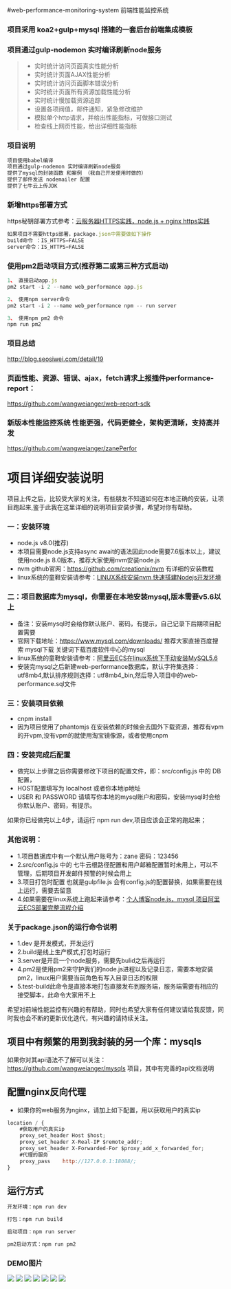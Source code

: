 #web-performance-monitoring-system 前端性能监控系统


### 项目采用 koa2+gulp+mysql 搭建的一套后台前端集成模板
### 项目通过gulp-nodemon 实时编译刷新node服务

>  * 实时统计访问页面真实性能分析
>  * 实时统计页面AJAX性能分析
>  * 实时统计访问页面脚本错误分析 
>  * 实时统计页面所有资源加载性能分析 
>  * 实时统计慢加载资源追踪 
>  * 设置各项阀值，邮件通知，紧急修改维护
>  * 模拟单个http请求，并给出性能指标，可做接口测试
>  * 检查线上网页性能，给出详细性能指标

### 项目说明
```html
项目使用babel编译   
项目通过gulp-nodemon 实时编译刷新node服务
提供了mysql的封装函数 和案例 （我自己开发使用时做的）
提供了邮件发送 nodemailer 配置
提供了七牛云上传JDK
```

### 新增https部署方式 
https秘钥部署方式参考：[云服务器HTTPS实践，node.js + nginx https实践](https://blog.seosiwei.com/detail/29)

```js
如果项目不需要https部署，package.json中需要做如下操作
build命令 ：IS_HTTPS=FALSE
server命令：IS_HTTPS=FALSE
```

### 使用pm2启动项目方式(推荐第二或第三种方式启动)
```js
1、 直接启动app.js
pm2 start -i 2 --name web_performance app.js

2、 使用npm server命令 
pm2 start -i 2 --name web_performance npm -- run server

3、 使用npm pm2 命令
npm run pm2

```

### 项目总结
http://blog.seosiwei.com/detail/19

### 页面性能、资源、错误、ajax，fetch请求上报插件performance-report：
https://github.com/wangweianger/web-report-sdk

### 新版本性能监控系统 性能更强，代码更健全，架构更清晰，支持高并发
https://github.com/wangweianger/zanePerfor

# 项目详细安装说明

项目上传之后，比较受大家的关注，有些朋友不知道如何在本地正确的安装，让项目跑起来,鉴于此我在这里详细的说明项目安装步骤，希望对你有帮助。
### 一：安装环境
* node.js v8.0(推荐)
* 本项目需要node.js支持async await的语法因此node需要7.6版本以上，建议使用node.js 8.0版本，推荐大家使用nvm安装node.js
* nvm github官网：https://github.com/creationix/nvm    有详细的安装教程
* linux系统的童鞋安装请参考：[LINUX系统安装nvm 快速搭建Nodejs开发环境](http://blog.seosiwei.com/detail/3)

### 二：项目数据库为mysql，你需要在本地安装mysql,版本需要v5.6以上 
* 备注：安装mysql时会给你默认账户、密码，有提示，自己记录下后期项目配置需要
* 官网下载地址：https://www.mysql.com/downloads/   推荐大家直接百度搜索 mysql下载 关键词下载百度软件中心的mysql
* linux系统的童鞋安装请参考：[阿里云ECS在linux系统下手动安装MySQL5.6](http://blog.seosiwei.com/detail/1)
* 安装完mysql之后新建web-performance数据库，默认字符集选择：utf8mb4,默认排序规则选择：utf8mb4_bin,然后导入项目中的web-performance.sql文件

### 三：安装项目依赖
* cnpm install 
* 因为项目使用了phantomjs 在安装依赖的时候会去国外下载资源，推荐有vpm的开vpm,没有vpm的就使用淘宝镜像源，或者使用cnpm

### 四：安装完成后配置
* 做完以上步骤之后你需要修改下项目的配置文件，即：src/config.js 中的 DB 配置，
* HOST配置填写为 localhost 或者你本地ip地址
* USER 和 PASSWORD 请填写你本地的mysql账户和密码，安装mysql时会给你默认账户、密码，有提示。

如果你已经做完以上4步，请运行 npm run dev,项目应该会正常的跑起来；

### 其他说明：
* 1.项目数据库中有一个默认用户账号为：zane 密码：123456
* 2.src/config.js 中的 七牛云根路径配置和用户邮箱配置暂时未用上，可以不管理，后期项目开发邮件预警的时候会用上
* 3.项目打包时配置 也就是gulpfile.js 会有config.js的配置替换，如果需要在线上运行，需要去留意
* 4.如果需要在linux系统上跑起来请参考：[个人博客node.js，mysql 项目阿里云ECS部署完整流程介绍](http://blog.seosiwei.com/detail/6)

### 关于package.json的运行命令说明 
* 1.dev 是开发模式，开发运行
* 2.build是线上生产模式,打包时运行
* 3.server是开启一个node服务，需要先bulid之后再运行
* 4.pm2是使用pm2来守护我们的node.js进程以及记录日志，需要本地安装pm2，linux用户需要当前角色有写入目录日志的权限
* 5.test-build此命令是直接本地打包直接发布到服务端，服务端需要有相应的接受脚本，此命令大家用不上 

希望对前端性能监控有兴趣的有帮助，同时也希望大家有任何建议请给我反馈，同时我也会不断的更新优化迭代，有兴趣的请持续关注。

## 项目中有频繁的用到我封装的另一个库：mysqls
如果你对其api语法不了解可以关注：https://github.com/wangweianger/mysqls 项目，其中有完善的api文档说明

## 配置nginx反向代理
* 如果你的web服务为nginx，请加上如下配置，用以获取用户的真实ip 
```js
location / {
    #获取用户的真实ip
    proxy_set_header Host $host;
    proxy_set_header X-Real-IP $remote_addr;
    proxy_set_header X-Forwarded-For $proxy_add_x_forwarded_for;
    #代理的服务 
    proxy_pass    http://127.0.0.1:18088/;
}
```

## 运行方式
```js
开发环境：npm run dev

打包：npm run build

启动项目：npm run server

pm2启动方式：npm run pm2
```

### DEMO图片
![](https://github.com/wangweianger/web-performance-monitoring-system/blob/master/demo/01.png "")
![](https://github.com/wangweianger/web-performance-monitoring-system/blob/master/demo/02.png "")
![](https://github.com/wangweianger/web-performance-monitoring-system/blob/master/demo/03.png "")
![](https://github.com/wangweianger/web-performance-monitoring-system/blob/master/demo/04.png "")
![](https://github.com/wangweianger/web-performance-monitoring-system/blob/master/demo/05.png "")
![](https://github.com/wangweianger/web-performance-monitoring-system/blob/master/demo/06.png "")
![](https://github.com/wangweianger/web-performance-monitoring-system/blob/master/demo/07.png "")
